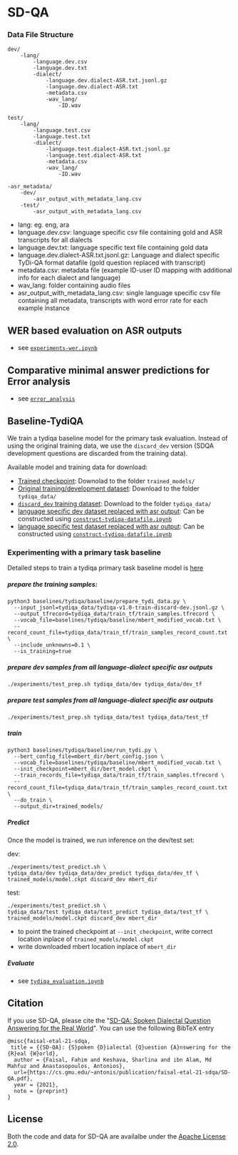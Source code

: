 # SD-QA

### Data File Structure
```
dev/
    -lang/
        -language.dev.csv
        -language.dev.txt
        -dialect/
            -language.dev.dialect-ASR.txt.jsonl.gz
            -language.dev.dialect-ASR.txt
            -metadata.csv
            -wav_lang/
    	        -ID.wav

test/
    -lang/
        -language.test.csv
        -language.test.txt
        -dialect/
            -language.test.dialect-ASR.txt.jsonl.gz
            -language.test.dialect-ASR.txt
            -metadata.csv
            -wav_lang/
    	        -ID.wav

-asr_metadata/
	-dev/
		-asr_output_with_metadata_lang.csv
	-test/
		-asr_output_with_metadata_lang.csv
```

- lang: eg. eng, ara
- language.dev.csv: language specific csv file containing gold and ASR transcripts for all dialects
- language.dev.txt: language specific text file containing gold data
- language.dev.dialect-ASR.txt.jsonl.gz: Language and dialect specific TyDi-QA format datafile (gold question replaced with transcript)
- metadata.csv: metadata file (example ID-user ID mapping with additional info for each dialect and language)
- wav_lang: folder containing audio files
- asr_output_with_metadata_lang.csv: single language specific csv file containing all metadata, transcripts with word error rate for each example instance 

## WER  based evaluation on ASR outputs

- see [`experiments-wer.ipynb`](https://github.com/ffaisal93/SD-QA/blob/master/experiments/experiments-wer.ipynb)

## Comparative minimal answer predictions for Error analysis 
- see [`error_analysis`](https://github.com/ffaisal93/SD-QA/tree/master/tydiqa_data/error_analysis)

## Baseline-TydiQA 
We train a tydiqa baseline model for the primary task evaluation. Instead of using the original training data, we use the  `discard_dev` version (SDQA development questions are discarded from the training data).

Available model and training data for download:
- [Trained checkpoint](https://drive.google.com/drive/folders/1B0JSZW3PWCXAyZCfZBHWkq4Rh0xUJukL?usp=sharing): Downolad to the folder `trained_models/`
- [Original training/development dataset](https://drive.google.com/drive/folders/1z3G5HJ25m46EykLbt6KkvNPk06wSJs8x?usp=sharing): Download to the folder `tydiqa_data/`
- [`discard_dev` training dataset](https://drive.google.com/drive/folders/1kSMx07w4FGKRKOtlDLHBVKkLv_HTFuQN?usp=sharing): Download to the folder `tydiqa_data/`
- [language specific dev dataset replaced with asr output](https://github.com/ffaisal93/SD-QA/tree/master/dev): Can be constructed using [`construct-tydiqa-datafile.ipynb`](https://github.com/ffaisal93/SD-QA/blob/master/experiments/construct-tydiqa-datafile.ipynb)
- [language specific test dataset replaced with asr output](https://github.com/ffaisal93/SD-QA/tree/master/test): Can be constructed using [`construct-tydiqa-datafile.ipynb`](https://github.com/ffaisal93/SD-QA/blob/master/experiments/construct-tydiqa-datafile.ipynb)

### Experimenting with a primary task baseline
Detailed steps to train a tydiqa primary task baseline model is [here](https://github.com/ffaisal93/SD-QA/tree/master/baselines/tydiqa/baseline) 

##### prepare the training samples:
```
python3 baselines/tydiqa/baseline/prepare_tydi_data.py \
  --input_jsonl=tydiqa_data/tydiqa-v1.0-train-discard-dev.jsonl.gz \
  --output_tfrecord=tydiqa_data/train_tf/train_samples.tfrecord \
  --vocab_file=baselines/tydiqa/baseline/mbert_modified_vocab.txt \
  --record_count_file=tydiqa_data/train_tf/train_samples_record_count.txt \
  --include_unknowns=0.1 \
  --is_training=true
```
##### prepare dev samples from all language-dialect specific asr outputs
```
./experiments/test_prep.sh tydiqa_data/dev tydiqa_data/dev_tf
```
##### prepare test samples from all language-dialect specific asr outputs
```
./experiments/test_prep.sh tydiqa_data/test tydiqa_data/test_tf
```
##### train

```
python3 baselines/tydiqa/baseline/run_tydi.py \
  --bert_config_file=mbert_dir/bert_config.json \
  --vocab_file=baselines/tydiqa/baseline/mbert_modified_vocab.txt \
  --init_checkpoint=mbert_dir/bert_model.ckpt \
  --train_records_file=tydiqa_data/train_tf/train_samples.tfrecord \
  --record_count_file=tydiqa_data/train_tf/train_samples_record_count.txt \
  --do_train \
  --output_dir=trained_models/
```

##### Predict

Once the model is trained, we run inference on the dev/test set:

dev:
```
./experiments/test_predict.sh \
tydiqa_data/dev tydiqa_data/dev_predict tydiqa_data/dev_tf \
trained_models/model.ckpt discard_dev mbert_dir
```

test:
```
./experiments/test_predict.sh \
tydiqa_data/test tydiqa_data/test_predict tydiqa_data/test_tf \
trained_models/model.ckpt discard_dev mbert_dir
```


- to point the trained checkpoint at `--init_checkpoint`, write correct location inplace of `trained_models/model.ckpt`
- write downloaded mbert location inplace of `mbert_dir`


##### Evaluate
- see [`tydiqa_evaluation.ipynb`](https://github.com/ffaisal93/SD-QA/blob/master/experiments/tydiqa_evaluation.ipynb)


## Citation
If you use SD-QA, please cite the "[SD-QA: Spoken Dialectal Question Answering for the Real World](https://cs.gmu.edu/~antonis/publication/faisal-etal-21-sdqa/SD-QA.pdf)". You can use the following BibTeX entry
~~~
@misc{faisal-etal-21-sdqa,
 title = {{SD-QA}: {S}poken {D}ialectal {Q}uestion {A}nswering for the {R}eal {W}orld},
  author = {Faisal, Fahim and Keshava, Sharlina and ibn Alam, Md Mahfuz and Anastasopoulos, Antonios},
  url={https://cs.gmu.edu/~antonis/publication/faisal-etal-21-sdqa/SD-QA.pdf},
  year = {2021},
  note = {preprint}
}
~~~

## License
Both the code and data for SD-QA are availalbe under the [Apache License 2.0](LICENSE).
